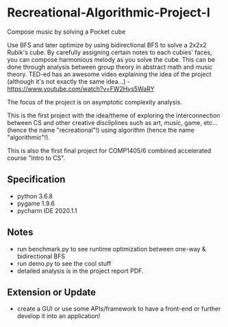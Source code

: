 # Recreational-Algorithmic-Project-I
Compose music by solving a Pocket cube

Use BFS and later optimize by using bidirectional BFS to solve a 2x2x2 Rubik's cube. By carefully assigning certain notes to each cubies' faces, you can compose harmonious melody as you solve the cube. This can be done through analysis between group theory in abstract math and music theory. TED-ed has an awesome video explaining the idea of the project (although it's not exactly the same idea...) - https://www.youtube.com/watch?v=FW2Hvs5WaRY 

The focus of the project is on asymptotic complexity analysis.

This is the first project with the idea/theme of exploring the interconnection between CS and other creative discliplines such as art, music, game, etc... (hence the name "recreational"!) using algorithm (hence the name "algorithmic"!).

This is also the first final project for COMP1405/6 combined accelerated course "Intro to CS". 

## Specification
- python 3.6.8
- pygame 1.9.6
- pycharm IDE 2020.1.1

## Notes
- run benchmark.py to see runtime optimization between one-way & bidirectional BFS
- run demo.py to see the cool stuff
- detailed analysis is in the project report PDF.  

## Extension or Update
- create a GUI or use some APIs/framework to have a front-end or further develop it into an application! 
